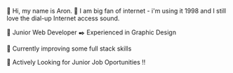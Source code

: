 👋 Hi, my name is Aron. 
💚 I am big fan of internet - i'm using it 1998 and I still love the dial-up Internet access sound.

🔰 Junior Web Developer
✒️ Experienced in Graphic Design

🔨 Currently improving some full stack skills

📢 Actively Looking for Junior Job Oportunities !!
